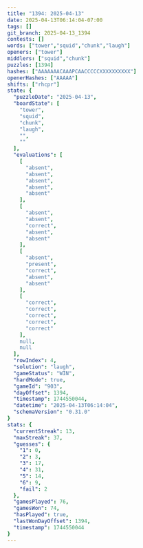 ```yaml
---
title: "1394: 2025-04-13"
date: 2025-04-13T06:14:04-07:00
tags: []
git_branch: 2025-04-13_1394
contests: []
words: ["tower","squid","chunk","laugh"]
openers: ["tower"]
middlers: ["squid","chunk"]
puzzles: [1394]
hashes: ["AAAAAAACAAAPCAACCCCCXXXXXXXXXX"]
openerHashes: ["AAAAA"]
shifts: ["rhcpr"]
state: {
  "puzzleDate": "2025-04-13",
  "boardState": [
    "tower",
    "squid",
    "chunk",
    "laugh",
    "",
    ""
  ],
  "evaluations": [
    [
      "absent",
      "absent",
      "absent",
      "absent",
      "absent"
    ],
    [
      "absent",
      "absent",
      "correct",
      "absent",
      "absent"
    ],
    [
      "absent",
      "present",
      "correct",
      "absent",
      "absent"
    ],
    [
      "correct",
      "correct",
      "correct",
      "correct",
      "correct"
    ],
    null,
    null
  ],
  "rowIndex": 4,
  "solution": "laugh",
  "gameStatus": "WIN",
  "hardMode": true,
  "gameId": "903",
  "dayOffset": 1394,
  "timestamp": 1744550044,
  "datetime": "2025-04-13T06:14:04",
  "schemaVersion": "0.31.0"
}
stats: {
  "currentStreak": 13,
  "maxStreak": 37,
  "guesses": {
    "1": 0,
    "2": 3,
    "3": 17,
    "4": 31,
    "5": 14,
    "6": 9,
    "fail": 2
  },
  "gamesPlayed": 76,
  "gamesWon": 74,
  "hasPlayed": true,
  "lastWonDayOffset": 1394,
  "timestamp": 1744550044
}
---
```

<!-- more -->

